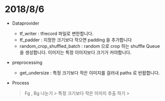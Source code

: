 # 2018/8/6

+ Dataprovider
    - tf_writer : tfrecord 파일로 변한합니다.
    - tf_padder : 지정한 크기보다 작으면 padding 을 추가합니다
    - random_crop_shuffled_batch : random 으로 crop 하는 shuffle Queue 을 생성합니다. 이미지는 특정 이미지보다 크기가 커야합니다.

+ preprocessing
    - get_undersize : 특정 크기보다 작은 이미지를 걸러내 paths 로 반홥합니다.



+ Process
    > Fg , Bg 나눈기 > 특정 크기보다 작은 이미지 추출 하기 >
